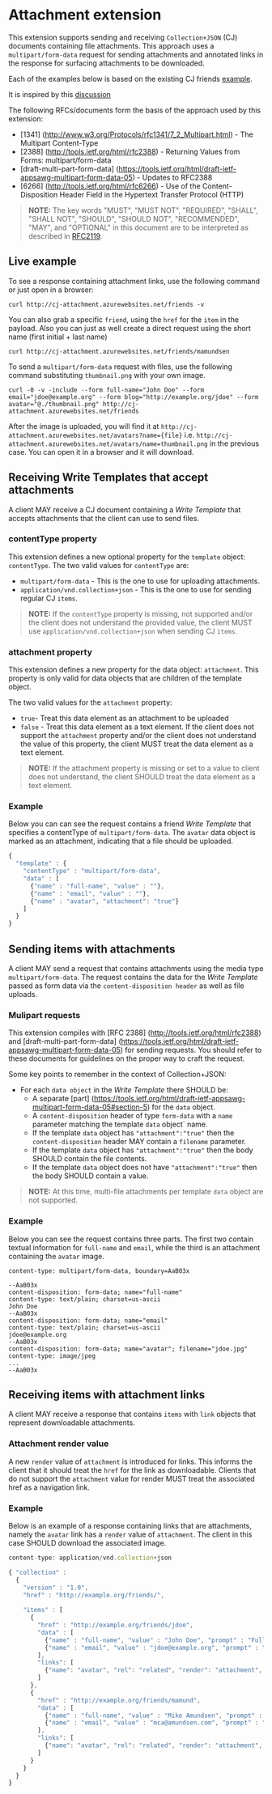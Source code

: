 # Attachment extension
This extension supports sending and receiving `Collection+JSON` (CJ) documents  containing file attachments. This approach uses a `multipart/form-data` request for sending attachments and annotated links in the response for surfacing attachments to be downloaded.

Each of the examples below is based on the existing CJ friends [example](http://amundsen.com/media-types/collection/examples/).

It is inspired by this [discussion](https://groups.google.com/forum/#!topic/collectionjson/pzdkNGx-aPE)

The following RFCs/documents form the basis of the approach used by this extension:

* [1341] (http://www.w3.org/Protocols/rfc1341/7_2_Multipart.html) - The Multipart Content-Type
* [2388] (http://tools.ietf.org/html/rfc2388) - Returning Values from Forms:  multipart/form-data
* [draft-multi-part-form-data] (https://tools.ietf.org/html/draft-ietf-appsawg-multipart-form-data-05) - Updates to RFC2388
* [6266] (http://tools.ietf.org/html/rfc6266) - Use of the Content-Disposition Header Field in the Hypertext Transfer Protocol (HTTP)

> __NOTE:__
> The key words "MUST", "MUST NOT", "REQUIRED", "SHALL", "SHALL NOT", "SHOULD", "SHOULD NOT", "RECOMMENDED", "MAY", and "OPTIONAL" in this document are to be interpreted as described in [RFC2119](http://tools.ietf.org/html/rfc2119).

## Live example
To see a response containing attachment links, use the following command or just open in a browser: 

```text
curl http://cj-attachment.azurewebsites.net/friends -v
```

You can also grab a specific `friend`, using the `href` for the `item` in the payload. Also you can just as well create a direct request using the short name (first initial + last name)

```test
curl http://cj-attachment.azurewebsites.net/friends/mamundsen
```

To send a `multipart/form-data` request with files, use the following command substituting `thumbnail.png` with your own image.

```text
curl -0 -v -include --form full-name="John Doe" --form email="jdoe@example.org" --form blog="http://example.org/jdoe" --form avatar="@./thumbnail.png" http://cj-attachment.azurewebsites.net/friends
```

After the image is uploaded, you will find it at `http://cj-attachment.azurewebsites.net/avatars?name={file}` i.e. `http://cj-attachment.azurewebsites.net/avatars/name=thumbnail.png` in the previous case. You can open it in a browser and it will download.

## Receiving Write Templates that accept attachments
A client MAY receive a CJ document containing a _Write Template_ that accepts attachments that the client can use to send files. 

### contentType property
This extension defines a new optional property for the `template` object: `contentType`. The two valid values for `contentType` are:

* `multipart/form-data` - This is the one to use for uploading attachments.
* `application/vnd.collection+json` - This is the one to use for sending regular CJ `items`. 
 
> __NOTE:__
> If the `contentType` property is missing, not supported and/or the client does not understand the provided value, the client MUST use `application/vnd.collection+json` when sending CJ `items`.

### attachment property
This extension defines a new property for the data object: `attachment`. This property is only valid for data objects that are children of the template object. 

The two valid values for the `attachment` property:

* `true`- Treat this data element as an attachment to be uploaded
* `false` - Treat this data element as a text element. If the client does not support the `attachment` property and/or the client does not understand the value of this property, the client MUST treat the data element as a text element.

> __NOTE:__
> If the attachment property is missing or set to a value to client does not understand, the client SHOULD treat the data element as a text element.

### Example
Below you can can see the request contains a friend _Write Template_ that specifies a contentType of `multipart/form-data`. The `avatar` data object is marked as an attachment, indicating that a file should be uploaded.

```javascript
{
  "template" : {
    "contentType" : "multipart/form-data",
    "data" : [
      {"name" : "full-name", "value" : ""},
      {"name" : "email", "value" : ""},
      {"name" : "avatar", "attachment": "true"}
    ]
  }
}
```
## Sending items with attachments
A client MAY send a request that contains attachments using the media type `multipart/form-data`. The request contains the data for the _Write Template_ passed as form data via the `content-disposition header` as well as file uploads.

### Mulipart requests
This extension compiles with [RFC 2388] (http://tools.ietf.org/html/rfc2388) and [draft-multi-part-form-data] (https://tools.ietf.org/html/draft-ietf-appsawg-multipart-form-data-05) for sending requests. You should refer to these documents for guidelines on the proper way to craft the request.

Some key points to remember in the context of Collection+JSON:
 
* For each `data object` in the _Write Template_ there SHOULD be:
  * A separate [part] (https://tools.ietf.org/html/draft-ietf-appsawg-multipart-form-data-05#section-5) for the `data` object.
  * A `content-disposition` header of type `form-data` with a `name` parameter matching the template `data` object` name.
  * If the template `data` object has `"attachment":"true"` then the `content-disposition` header MAY contain a `filename` parameter.
  * If the template `data` object has `"attachment":"true"` then the body SHOULD contain the file contents.
  * If the template `data` object does not have `"attachment":"true"` then the body SHOULD contain a value.

> __NOTE:__
> At this time, multi-file attachments per template `data` object are not supported.

### Example
Below you can see the request contains three parts. The first two contain textual information for `full-name` and `email`, while the third is an attachment containing the `avatar` image.  
```
content-type: multipart/form-data, boundary=AaB03x

--AaB03x
content-disposition: form-data; name="full-name"
content-type: text/plain; charset=us-ascii
John Doe
--AaB03x
content-disposition: form-data; name="email"
content-type: text/plain; charset=us-ascii
jdoe@example.org
--AaB03x
content-disposition: form-data; name="avatar"; filename="jdoe.jpg"
content-type: image/jpeg
...
--AaB03x
```
## Receiving items with attachment links
A client MAY receive a response that contains `items` with `link` objects that represent downloadable attachments.

### Attachment render value
A new `render` value of `attachment` is introduced for links. This informs the client that it should treat the `href` for the link as downloadable.  Clients that do not support the `attachment` value for render MUST treat the associated href as a navigation link.

### Example
Below is an example of a response containing links that are attachments, namely the `avatar` link has a `render` value of `attachment`. The client in this case SHOULD download the associated image.

```javascript
content-type: application/vnd.collection+json

{ "collection" :
  {
    "version" : "1.0",
    "href" : "http://example.org/friends/",
    
    "items" : [
      {
        "href" : "http://example.org/friends/jdoe",
        "data" : [
          {"name" : "full-name", "value" : "John Doe", "prompt" : "Full Name"},
          {"name" : "email", "value" : "jdoe@example.org", "prompt" : "Email"}
        ],
        "links": [
          {"name": "avatar", "rel": "related", "render": "attachment", "href":"http://example.org/images/jdoe.jpg"}
        ]
      },
      {
        "href" : "http://example.org/friends/mamund",
        "data" : [
          {"name" : "full-name", "value" : "Mike Amundsen", "prompt" : "Full Name"},
          {"name" : "email", "value" : "mca@amundsen.com", "prompt" : "Email"}
        ],
        "links": [
          {"name": "avatar", "rel": "related", "render": "attachment", "href":"http://example.org/images/mamund.jpg"}
        ]
      }
    }
  }
}
```

